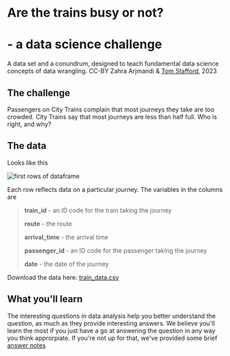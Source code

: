 # Are the trains busy or not?

# - a data science challenge

A data set and a conundrum, designed to teach fundamental data science concepts of data wrangling.
CC-BY Zahra Arjmandi & [Tom Stafford](https://tomstafford.sites.sheffield.ac.uk/), 2023

## The challenge

Passengers on City Trains complain that most journeys they take are too crowded. City Trains say that most journeys are less than half full. Who is right, and why?

## The data

Looks like this

![first rows of dataframe](head.png "The Data")

Each row reflects data on a particular journey. The variables in the columns are

>**train_id** - an ID code for the train taking the journey
>	
>**route** - the route
>
>**arrival_time** - the arrival time
>
>**passenger_id** - an ID code for the passenger taking the journey
>	
>**date** - the date of the journey

Download the data here: [train_data.csv](train_data.csv)

## What you'll learn

The interesting questions in data analysis help you better understand the question, as much as they provide interesting answers. We believe you'll learn the most if you just have a go at answering the question in any way you think approrpiate. If you're not up for that, we've provided some brief [answer notes](answers.rmd)
